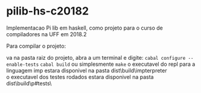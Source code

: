 # pilib-hs-c20182
Implementacao Pi lib em haskell, como projeto para o curso de compiladores na UFF em 2018.2

Para compilar o projeto:

va na pasta raiz do projeto, abra a um terminal e digite:
`cabal configure --enable-tests`
`cabal build`
ou simplesmente
`make`
o executavel do repl para a linguagem imp estara disponivel na pasta dist\build\impterpreter\
o executavel dos testes rodados estara disponivel na pasta dist\build\p#tests\
